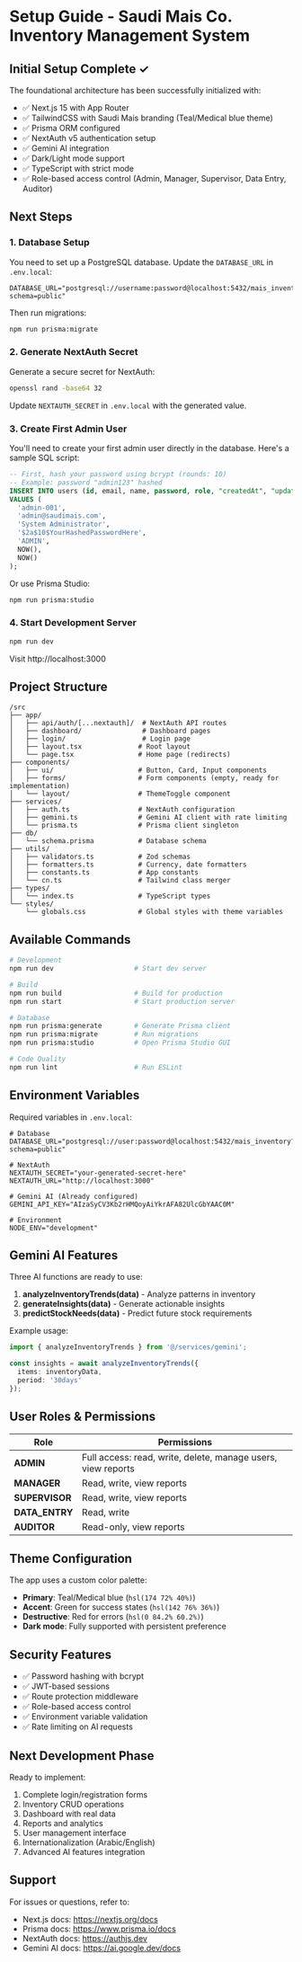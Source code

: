 # Setup Guide - Saudi Mais Co. Inventory Management System

## Initial Setup Complete ✓

The foundational architecture has been successfully initialized with:

- ✅ Next.js 15 with App Router
- ✅ TailwindCSS with Saudi Mais branding (Teal/Medical blue theme)
- ✅ Prisma ORM configured
- ✅ NextAuth v5 authentication setup
- ✅ Gemini AI integration
- ✅ Dark/Light mode support
- ✅ TypeScript with strict mode
- ✅ Role-based access control (Admin, Manager, Supervisor, Data Entry, Auditor)

## Next Steps

### 1. Database Setup

You need to set up a PostgreSQL database. Update the `DATABASE_URL` in `.env.local`:

```env
DATABASE_URL="postgresql://username:password@localhost:5432/mais_inventory?schema=public"
```

Then run migrations:

```bash
npm run prisma:migrate
```

### 2. Generate NextAuth Secret

Generate a secure secret for NextAuth:

```bash
openssl rand -base64 32
```

Update `NEXTAUTH_SECRET` in `.env.local` with the generated value.

### 3. Create First Admin User

You'll need to create your first admin user directly in the database. Here's a sample SQL script:

```sql
-- First, hash your password using bcrypt (rounds: 10)
-- Example: password "admin123" hashed
INSERT INTO users (id, email, name, password, role, "createdAt", "updatedAt")
VALUES (
  'admin-001',
  'admin@saudimais.com',
  'System Administrator',
  '$2a$10$YourHashedPasswordHere',
  'ADMIN',
  NOW(),
  NOW()
);
```

Or use Prisma Studio:

```bash
npm run prisma:studio
```

### 4. Start Development Server

```bash
npm run dev
```

Visit http://localhost:3000

## Project Structure

```
/src
├── app/
│   ├── api/auth/[...nextauth]/  # NextAuth API routes
│   ├── dashboard/               # Dashboard pages
│   ├── login/                   # Login page
│   ├── layout.tsx              # Root layout
│   └── page.tsx                # Home page (redirects)
├── components/
│   ├── ui/                     # Button, Card, Input components
│   ├── forms/                  # Form components (empty, ready for implementation)
│   └── layout/                 # ThemeToggle component
├── services/
│   ├── auth.ts                 # NextAuth configuration
│   ├── gemini.ts               # Gemini AI client with rate limiting
│   └── prisma.ts               # Prisma client singleton
├── db/
│   └── schema.prisma           # Database schema
├── utils/
│   ├── validators.ts           # Zod schemas
│   ├── formatters.ts           # Currency, date formatters
│   ├── constants.ts            # App constants
│   └── cn.ts                   # Tailwind class merger
├── types/
│   └── index.ts                # TypeScript types
└── styles/
    └── globals.css             # Global styles with theme variables
```

## Available Commands

```bash
# Development
npm run dev                    # Start dev server

# Build
npm run build                  # Build for production
npm run start                  # Start production server

# Database
npm run prisma:generate        # Generate Prisma client
npm run prisma:migrate         # Run migrations
npm run prisma:studio          # Open Prisma Studio GUI

# Code Quality
npm run lint                   # Run ESLint
```

## Environment Variables

Required variables in `.env.local`:

```env
# Database
DATABASE_URL="postgresql://user:password@localhost:5432/mais_inventory?schema=public"

# NextAuth
NEXTAUTH_SECRET="your-generated-secret-here"
NEXTAUTH_URL="http://localhost:3000"

# Gemini AI (Already configured)
GEMINI_API_KEY="AIzaSyCV3Kb2rHMQoyAiYkrAFA82UlcGbYAAC0M"

# Environment
NODE_ENV="development"
```

## Gemini AI Features

Three AI functions are ready to use:

1. **analyzeInventoryTrends(data)** - Analyze patterns in inventory
2. **generateInsights(data)** - Generate actionable insights
3. **predictStockNeeds(data)** - Predict future stock requirements

Example usage:

```typescript
import { analyzeInventoryTrends } from '@/services/gemini';

const insights = await analyzeInventoryTrends({
  items: inventoryData,
  period: '30days'
});
```

## User Roles & Permissions

| Role | Permissions |
|------|------------|
| **ADMIN** | Full access: read, write, delete, manage users, view reports |
| **MANAGER** | Read, write, view reports |
| **SUPERVISOR** | Read, write, view reports |
| **DATA_ENTRY** | Read, write |
| **AUDITOR** | Read-only, view reports |

## Theme Configuration

The app uses a custom color palette:

- **Primary**: Teal/Medical blue (`hsl(174 72% 40%)`)
- **Accent**: Green for success states (`hsl(142 76% 36%)`)
- **Destructive**: Red for errors (`hsl(0 84.2% 60.2%)`)
- **Dark mode**: Fully supported with persistent preference

## Security Features

- ✅ Password hashing with bcrypt
- ✅ JWT-based sessions
- ✅ Route protection middleware
- ✅ Role-based access control
- ✅ Environment variable validation
- ✅ Rate limiting on AI requests

## Next Development Phase

Ready to implement:

1. Complete login/registration forms
2. Inventory CRUD operations
3. Dashboard with real data
4. Reports and analytics
5. User management interface
6. Internationalization (Arabic/English)
7. Advanced AI features integration

## Support

For issues or questions, refer to:
- Next.js docs: https://nextjs.org/docs
- Prisma docs: https://www.prisma.io/docs
- NextAuth docs: https://authjs.dev
- Gemini AI docs: https://ai.google.dev/docs
